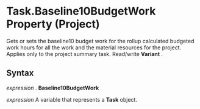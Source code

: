 
# Task.Baseline10BudgetWork Property (Project)

Gets or sets the baseline10 budget work for the rollup calculated budgeted work hours for all the work and the material resources for the project. Applies only to the project summary task. Read/write  **Variant** .


## Syntax

 _expression_ . **Baseline10BudgetWork**

 _expression_ A variable that represents a **Task** object.

